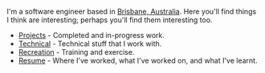I'm a software engineer based in [Brisbane,
Australia](https://en.wikipedia.org/wiki/Brisbane).  Here you'll find things I
think are interesting; perhaps you'll find them interesting too.

- [Projects](/projects) - Completed and in-progress work.
- [Technical](/technical) - Technical stuff that I work with.
- [Recreation](/recreation) - Training and exercise.
- [Resume](/resume) - Where I've worked, what I've worked on, and what I've learnt.
